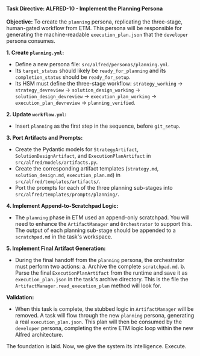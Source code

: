#### **Task Directive: ALFRED-10 - Implement the Planning Persona**

**Objective:** To create the `planning` persona, replicating the three-stage, human-gated workflow from ETM. This persona will be responsible for generating the machine-readable `execution_plan.json` that the `developer` persona consumes.

**1. Create `planning.yml`:**
   *   Define a new persona file: `src/alfred/personas/planning.yml`.
   *   Its `target_status` should likely be `ready_for_planning` and its `completion_status` should be `ready_for_setup`.
   *   Its HSM must define the three-stage workflow: `strategy_working` -> `strategy_devreview` -> `solution_design_working` -> `solution_design_devreview` -> `execution_plan_working` -> `execution_plan_devreview` -> `planning_verified`.

**2. Update `workflow.yml`:**
   *   Insert `planning` as the first step in the sequence, before `git_setup`.

**3. Port Artifacts and Prompts:**
   *   Create the Pydantic models for `StrategyArtifact`, `SolutionDesignArtifact`, and `ExecutionPlanArtifact` in `src/alfred/models/artifacts.py`.
   *   Create the corresponding artifact templates (`strategy.md`, `solution_design.md`, `execution_plan.md`) in `src/alfred/templates/artifacts/`.
   *   Port the prompts for each of the three planning sub-stages into `src/alfred/templates/prompts/planning/`.

**4. Implement Append-to-Scratchpad Logic:**
   *   The `planning` phase in ETM used an append-only scratchpad. You will need to enhance the `ArtifactManager` and `Orchestrator` to support this. The output of each planning sub-stage should be appended to a `scratchpad.md` in the task's workspace.

**5. Implement Final Artifact Generation:**
   *   During the final handoff from the `planning` persona, the orchestrator must perform two actions:
      a.  Archive the complete `scratchpad.md`.
      b.  Parse the final `ExecutionPlanArtifact` from the runtime and save it as `execution_plan.json` in the task's archive directory. This is the file the `ArtifactManager.read_execution_plan` method will look for.

**Validation:**
*   When this task is complete, the stubbed logic in `ArtifactManager` will be removed. A task will flow through the new `planning` persona, generating a real `execution_plan.json`. This plan will then be consumed by the `developer` persona, completing the entire ETM logic loop within the new Alfred architecture.

The foundation is laid. Now, we give the system its intelligence. Execute.
